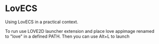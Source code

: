 # LovECS

Using LovECS in a practical context.

To run use LOVE2D launcher extension and place love appimage renamed to "love" in a defined PATH. Then you can use Alt+L to launch
